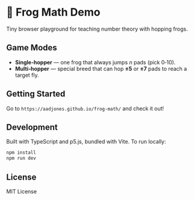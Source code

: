 # 🐸 Frog Math Demo

Tiny browser playground for teaching number theory with hopping frogs.

## Game Modes

* **Single‑hopper** — one frog that always jumps *n* pads (pick 0‑10).
* **Multi‑hopper** — special breed that can hop **±5** or **±7** pads to reach a target fly.

## Getting Started

Go to `https://aadjones.github.io/frog-math/` and check it out!

## Development

Built with TypeScript and p5.js, bundled with Vite. To run locally:

```bash
npm install
npm run dev
```

## License

MIT License 